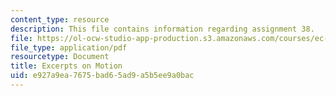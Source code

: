 ```yaml
---
content_type: resource
description: This file contains information regarding assignment 38.
file: https://ol-ocw-studio-app-production.s3.amazonaws.com/courses/ec-050-recreate-experiments-from-history-inform-the-future-from-the-past-galileo-january-iap-2010/e927a9ea7675bad65ad9a5b5ee9a0bac_MITEC_050IAP10_assn38.pdf
file_type: application/pdf
resourcetype: Document
title: Excerpts on Motion
uid: e927a9ea-7675-bad6-5ad9-a5b5ee9a0bac
---
```

